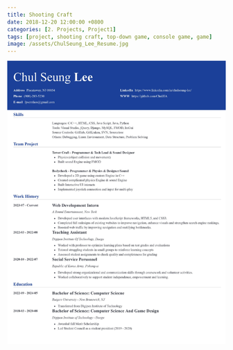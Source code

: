```yaml
---
title: Shooting Craft
date: 2018-12-20 12:00:00 +0800
categories: [2. Projects, Project1]
tags: [project, shooting craft, top-down game, console game, game]     # TAG names should always be lowercase
image: /assets/ChulSeung_Lee_Resume.jpg
---
```


![img-description](/assets/ChulSeung_Lee_Resume.jpg)